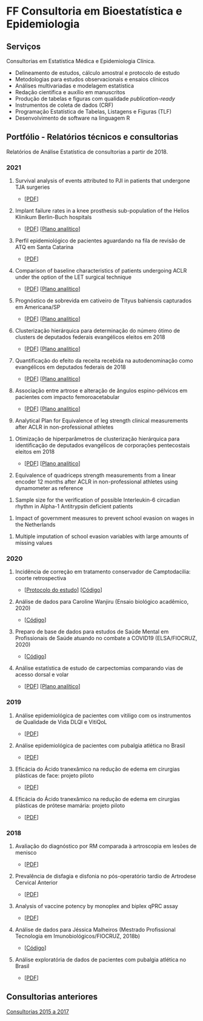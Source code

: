 # FF Consultoria em Bioestatística e Epidemiologia

## Serviços

Consultorias em Estatística Médica e Epidemiologia Clínica.

- Delineamento de estudos, cálculo amostral e protocolo de estudo
- Metodologias para estudos observacionais e ensaios clínicos
- Análises multivariadas e modelagem estatística
- Redação científica e auxílio em manuscritos
- Produção de tabelas e figuras com qualidade *publication-ready*
- Instrumentos de coleta de dados (CRF)
- Programação Estatística de Tabelas, Listagens e Figuras (TLF)
- Desenvolvimento de software na linguagem R

## Portfólio - Relatórios técnicos e consultorias

Relatórios de Análise Estatística de consultorias a partir de 2018.
<!-- Em algumas consultorias a interpretação dos resultados foi comunicada em reunião, sem a emissão de relatório formal. -->
<!-- Nesses casos, o link mostra apenas os resultados brutos (tabelas e figuras). -->

<!-- 1. title -->
<!--     - [[PDF][SAR-yyyy-NNN-pdf]] -->
<!--     [[Plano analítico][SAR-yyyy-NNN-sap]] -->

[sar-yyyy-NNN-sap]: https://docs.google.com/viewer?url=https://github.com/philsf-biostat/SAR-yyyy-NNN-XX/raw/main/report/SAP-yyyy-NNN-XX-v01.pdf
[sar-yyyy-NNN-pdf]: https://docs.google.com/viewer?url=https://github.com/philsf-biostat/SAR-yyyy-NNN-XX/raw/main/report/SAR-yyyy-NNN-XX-v01.pdf

### 2021

1. Survival analysis of events attributed to PJI in patients that undergone TJA surgeries
    - [[PDF][SAR-2021-001-pdf]]

1. Implant failure rates in a knee prosthesis sub-population of the Helios Klinikum Berlin-Buch hospitals
    - [[PDF][SAR-2021-002-pdf]]
	[[Plano analítico][SAR-2021-002-sap]]

1. Perfil epidemiológico de pacientes aguardando na fila de revisão de ATQ em Santa Catarina
   - [[PDF][SAR-2021-003-pdf]]

1. Comparison of baseline characteristics of patients undergoing ACLR under the option of the LET surgical technique
    - [[PDF][SAR-2021-004-pdf]]
    [[Plano analítico][SAR-2021-004-sap]]

1. Prognóstico de sobrevida em cativeiro de Tityus bahiensis capturados em Americana/SP
    - [[PDF][SAR-2021-008-pdf]]
    [[Plano analítico][SAR-2021-008-sap]]

1. Clusterização hierárquica para determinação do número ótimo de clusters de deputados federais evangélicos eleitos em 2018
    - [[PDF][SAR-2021-011-pdf]]
    [[Plano analítico][SAR-2021-011-sap]]

1. Quantificação do efeito da receita recebida na autodenominação como evangélicos em deputados federais de 2018
    - [[PDF][SAR-2021-012-pdf]]
    [[Plano analítico][SAR-2021-012-sap]]

1. Associação entre artrose e alteração de ângulos espino-pélvicos em pacientes com impacto femoroacetabular
    - [[PDF][SAR-2021-014-pdf]]
    [[Plano analítico][SAR-2021-014-sap]]

1. Analytical Plan for Equivalence of leg strength clinical measurements after ACLR in non-professional athletes
<!--     - [[PDF][SAR-2021-015-pdf]] -->
<!--     [[Plano analítico][SAR-2021-015-sap]] -->

1. Otimização de hiperparâmetros de clusterização hierárquica para identificação de deputados evangélicos de corporações pentecostais eleitos em 2018
    - [[PDF][SAR-2021-017-pdf]]
    [[Plano analítico][SAR-2021-017-sap]]

1. Equivalence of quadriceps strength measurements from a linear encoder 12 months after ACLR in non-professional athletes using dynamometer as reference
<!--     - [[PDF][SAR-2021-019-pdf]] -->
<!--     [[Plano analítico][SAR-2021-019-sap]] -->

1. Sample size for the verification of possible Interleukin-6 circadian rhythm in Alpha-1 Antitrypsin deficient patients
<!--     - [[PDF][SAR-2021-020-pdf]] -->
<!--     [[Plano analítico][SAR-2021-020-sap]] -->

1. Impact of government measures to prevent school evasion on wages in the Netherlands
<!--     - [[PDF][SAR-2021-021-pdf]] -->
<!--     [[Plano analítico][SAR-2021-021-sap]] -->

1. Multiple imputation of school evasion variables with large amounts of missing values
<!--     - [[PDF][SAR-2021-022-pdf]] -->
<!--     [[Plano analítico][SAR-2021-022-sap]] -->

<!-- 1. title -->
<!--     - [[PDF][SAR-2021-023-pdf]] -->
<!--     [[Plano analítico][SAR-2021-023-sap]] -->

<!-- 1. title -->
<!--     - [[PDF][SAR-2021-024-pdf]] -->
<!--     [[Plano analítico][SAR-2021-024-sap]] -->

<!-- 1. title -->
<!--     - [[PDF][SAR-2021-006-pdf]] -->
<!--     [[Plano analítico][SAR-2021-006-sap]] -->

<!-- 1. Incidence rates of scorpion accidents in Urban Planning Areas of Americana/SP in 1998-2018 -->
<!--     - [[PDF][SAR-2021-007-pdf]] -->
<!--     [[Plano analítico][SAR-2021-007-sap]] -->

<!-- 1. title -->
<!--     - [[PDF][SAR-2021-009-pdf]] -->
<!--     [[Plano analítico][SAR-2021-009-sap]] -->

<!-- 1. title -->
<!--     - [[PDF][SAR-2021-010-pdf]] -->
<!--     [[Plano analítico][SAR-2021-010-sap]] -->

<!-- 1. Eficácia da técnica anestésica de bloqueio quadrado lombar na redução da dor pós operatória em colecistectomias videolaparoscópicas -->
<!--     - [[PDF][SAR-2021-013-pdf]] -->
<!--     [[Plano analítico][SAR-2021-013-sap]] -->

<!-- 1. Concordância entre métodos de identificação de cepas de tuberculose resistentes a antibióticos -->
<!--     - [[PDF][SAR-2021-016-pdf]] -->
<!--     [[Plano analítico][SAR-2021-016-sap]] -->

### 2020

1. Incidência de correção em tratamento conservador de Camptodacilia: coorte retrospectiva
    - [[Protocolo do estudo][SAR-2020-004-PROT]]
    [[Código][SAR-2020-004-repo]]

1. Análise de dados para Caroline Wanjiru (Ensaio biológico acadêmico, 2020)
    - [[Código][SAR-2020-003-repo]]

1. Preparo de base de dados para estudos de Saúde Mental em Profissionais de Saúde atuando no combate a COVID19 (ELSA/FIOCRUZ, 2020)
    - [[Código][dataclean-SMPS-covid19]]

1. Análise estatística de estudo de carpectomias comparando vias de acesso dorsal e volar
    - [[PDF][SAR-2020-001-PDF]]
    [[Plano analítico][SAR-2020-001-SAP]]


### 2019

1. Análise epidemiológica de pacientes com vitiligo com os instrumentos de Qualidade de Vida DLQI e VitiQoL
    - [[PDF][SAR-2019-002-pdf]]

1. Análise epidemiológica de pacientes com pubalgia atlética no Brasil
    - [[PDF][SAR-2019-001-pdf]]

1. Eficácia do Ácido tranexâmico na redução de edema em cirurgias plásticas de face: projeto piloto
    - [[PDF][SAR-2019-003-pdf]]

1. Eficácia do Ácido tranexâmico na redução de edema em cirurgias plásticas de prótese mamária: projeto piloto
    - [[PDF][SAR-2019-004-pdf]]


### 2018

1. Avaliação do diagnóstico por RM comparada à artroscopia em lesões de menisco
    - [[PDF][SAR-2018-001-PDF]]

1. Prevalência de disfagia e disfonia no pós-operatório tardio de Artrodese Cervical Anterior
    - [[PDF][SAR-2018-004-PDF]]

1. Analysis of vaccine potency by monoplex and biplex qPRC assay
      - [[PDF][SAR-2018-005-PDF]]

1. Análise de dados para Jéssica Malheiros (Mestrado Profissional Tecnologia em Imunobiológicos/FIOCRUZ, 2018b)
    - [[Código][SAR-2018-006-repo]]

1. Análise exploratória de dados de pacientes com pubalgia atlética no Brasil
      - [[PDF][SAR-2018-003-PDF]]

## Consultorias anteriores

[Consultorias 2015 a 2017](Anteriores.md)

<!-- --- -->

[SAR-2021-001-md]: https://github.com/philsf-biostat/analise_dados_LT_2021/blob/master/report/analise_dados_LT_2021-v01.md
[SAR-2021-001-pdf]: https://docs.google.com/viewer?url=https://github.com/philsf-biostat/SAR-2021-001-LT/raw/master/report/SAR-2021-001-LT-v01.pdf

[SAR-2021-002-md]: https://github.com/philsf-biostat/analise_dados_JF_2021/blob/main/report/analise_dados_JF_2021-v02.md
[SAR-2021-002-sap]: https://docs.google.com/viewer?url=https://github.com/philsf-biostat/SAR-2021-002-JF/raw/main/report/SAP-2021-002-JF-v01.pdf
[SAR-2021-002-pdf]: https://docs.google.com/viewer?url=https://github.com/philsf-biostat/SAR-2021-002-JF/raw/main/report/SAR-2021-002-JF-v02.pdf

[sar-2021-003-md]: https://github.com/philsf-biostat/SAR-2021-003-FP/blob/main/report/SAR-2021-003-FP-v01.md
[sar-2021-003-pdf]: https://docs.google.com/viewer?url=https://github.com/philsf-biostat/SAR-2021-003-FP/raw/main/report/SAR-2021-003-FP-v01.pdf

[sar-2021-004-md]: https://github.com/philsf-biostat/SAR-2021-004-TV/blob/main/report/SAR-2021-004-TV-v02.md
[sar-2021-004-sap]: https://docs.google.com/viewer?url=https://github.com/philsf-biostat/SAR-2021-004-TV/raw/main/report/SAP-2021-004-TV-v02.pdf
[sar-2021-004-pdf]: https://docs.google.com/viewer?url=https://github.com/philsf-biostat/SAR-2021-004-TV/raw/main/report/SAR-2021-004-TV-v02.pdf

[sar-2021-006-sap]: https://docs.google.com/viewer?url=https://github.com/philsf-biostat/SAR-2021-006-MC/raw/main/report/SAP-2021-006-MC-v01.pdf
[sar-2021-006-pdf]: https://docs.google.com/viewer?url=https://github.com/philsf-biostat/SAR-2021-006-MC/raw/main/report/SAR-2021-006-MC-v01.pdf

[sar-2021-007-sap]: https://docs.google.com/viewer?url=https://github.com/philsf-biostat/SAR-2021-007-JB/raw/main/report/SAP-2021-007-JB-v01.pdf
[sar-2021-007-pdf]: https://docs.google.com/viewer?url=https://github.com/philsf-biostat/SAR-2021-007-JB/raw/main/report/SAR-2021-007-JB-v01.pdf

[sar-2021-008-sap]: https://docs.google.com/viewer?url=https://github.com/philsf-biostat/SAR-2021-008-JB/raw/main/report/SAP-2021-008-JB-v01.pdf
[sar-2021-008-pdf]: https://docs.google.com/viewer?url=https://github.com/philsf-biostat/SAR-2021-008-JB/raw/main/report/SAR-2021-008-JB-v01.pdf

[sar-2021-009-sap]: https://docs.google.com/viewer?url=https://github.com/philsf-biostat/SAR-2021-009-JB/raw/main/report/SAP-2021-009-JB-v01.pdf
[sar-2021-009-pdf]: https://docs.google.com/viewer?url=https://github.com/philsf-biostat/SAR-2021-009-JB/raw/main/report/SAR-2021-009-JB-v01.pdf

[sar-2021-010-sap]: https://docs.google.com/viewer?url=https://github.com/philsf-biostat/SAR-2021-010-JB/raw/main/report/SAP-2021-010-JB-v01.pdf
[sar-2021-010-pdf]: https://docs.google.com/viewer?url=https://github.com/philsf-biostat/SAR-2021-010-JB/raw/main/report/SAR-2021-010-JB-v01.pdf

[sar-2021-011-sap]: https://docs.google.com/viewer?url=https://github.com/philsf-biostat/SAR-2021-011-JG/raw/main/report/SAP-2021-011-JG-v01.pdf
[sar-2021-011-pdf]: https://docs.google.com/viewer?url=https://github.com/philsf-biostat/SAR-2021-011-JG/raw/main/report/SAR-2021-011-JG-v01.pdf

[sar-2021-012-sap]: https://docs.google.com/viewer?url=https://github.com/philsf-biostat/SAR-2021-012-JG/raw/main/report/SAP-2021-012-JG-v01.pdf
[sar-2021-012-pdf]: https://docs.google.com/viewer?url=https://github.com/philsf-biostat/SAR-2021-012-JG/raw/main/report/SAR-2021-012-JG-v01.pdf

[sar-2021-013-sap]: https://docs.google.com/viewer?url=https://github.com/philsf-biostat/SAR-2021-013-VB/raw/main/report/SAP-2021-013-VB-v01.pdf
[sar-2021-013-pdf]: https://docs.google.com/viewer?url=https://github.com/philsf-biostat/SAR-2021-013-VB/raw/main/report/SAR-2021-013-VB-v01.pdf

[sar-2021-014-sap]: https://docs.google.com/viewer?url=https://github.com/philsf-biostat/SAR-2021-014-FP/raw/main/report/SAP-2021-014-FP-v01.pdf
[sar-2021-014-pdf]: https://docs.google.com/viewer?url=https://github.com/philsf-biostat/SAR-2021-014-FP/raw/main/report/SAR-2021-014-FP-v02.pdf

[sar-2021-015-sap]: https://docs.google.com/viewer?url=https://github.com/philsf-biostat/SAR-2021-015-LJ/raw/main/report/SAP-2021-015-LJ-v02.pdf
[sar-2021-015-pdf]: https://docs.google.com/viewer?url=https://github.com/philsf-biostat/SAR-2021-015-LJ/raw/main/report/SAR-2021-015-LJ-v01.pdf

[sar-2021-016-sap]: https://docs.google.com/viewer?url=https://github.com/philsf-biostat/SAR-2021-016-MCL/raw/main/report/SAP-2021-016-MCL-v01.pdf
[sar-2021-016-pdf]: https://docs.google.com/viewer?url=https://github.com/philsf-biostat/SAR-2021-016-MCL/raw/main/report/SAR-2021-016-MCL-v01.pdf

[sar-2021-017-sap]: https://docs.google.com/viewer?url=https://github.com/philsf-biostat/SAR-2021-017-JG/raw/main/report/SAP-2021-017-JG-v01.pdf
[sar-2021-017-pdf]: https://docs.google.com/viewer?url=https://github.com/philsf-biostat/SAR-2021-017-JG/raw/main/report/SAR-2021-017-JG-v01.pdf

[sar-2021-019-sap]: https://docs.google.com/viewer?url=https://github.com/philsf-biostat/SAR-2021-019-LJ/raw/main/report/SAP-2021-019-LJ-v01.pdf
[sar-2021-019-pdf]: https://docs.google.com/viewer?url=https://github.com/philsf-biostat/SAR-2021-019-LJ/raw/main/report/SAR-2021-019-LJ-v02.pdf

[sar-2021-020-sap]: https://docs.google.com/viewer?url=https://github.com/philsf-biostat/SAR-2021-020-LH/raw/main/report/SAP-2021-020-LH-v01.pdf
[sar-2021-020-pdf]: https://docs.google.com/viewer?url=https://github.com/philsf-biostat/SAR-2021-020-LH/raw/main/report/SAR-2021-020-LH-v01.pdf

[sar-2021-021-sap]: https://docs.google.com/viewer?url=https://github.com/philsf-biostat/SAR-2021-021-BN/raw/main/report/SAP-2021-021-BN-v01.pdf
[sar-2021-021-pdf]: https://docs.google.com/viewer?url=https://github.com/philsf-biostat/SAR-2021-021-BN/raw/main/report/SAR-2021-021-BN-v01.pdf

[sar-2021-022-sap]: https://docs.google.com/viewer?url=https://github.com/philsf-biostat/SAR-2021-022-BN/raw/main/report/SAP-2021-022-BN-v01.pdf
[sar-2021-022-pdf]: https://docs.google.com/viewer?url=https://github.com/philsf-biostat/SAR-2021-022-BN/raw/main/report/SAR-2021-022-BN-v01.pdf

[sar-2021-023-sap]: https://docs.google.com/viewer?url=https://github.com/philsf-biostat/SAR-2021-023-LP/raw/main/report/SAP-2021-023-LP-v01.pdf
[sar-2021-023-pdf]: https://docs.google.com/viewer?url=https://github.com/philsf-biostat/SAR-2021-023-LP/raw/main/report/SAR-2021-023-LP-v01.pdf

[sar-2021-024-sap]: https://docs.google.com/viewer?url=https://github.com/philsf-biostat/SAR-2021-024-DS/raw/main/report/SAP-2021-024-DS-v01.pdf
[sar-2021-024-pdf]: https://docs.google.com/viewer?url=https://github.com/philsf-biostat/SAR-2021-024-DS/raw/main/report/SAR-2021-024-DS-v01.pdf

[sar-2020-001-md]: https://github.com/philsf-biostat/SAR-2020-001-DM/blob/master/report/SAR-2020-001-DM-v01.md
[sar-2020-001-sap]: https://docs.google.com/viewer?url=https://github.com/philsf-biostat/SAR-2020-001-DM/raw/master/report/SAP-2020-001-DM-v01.pdf
[sar-2020-001-pdf]: https://docs.google.com/viewer?url=https://github.com/philsf-biostat/SAR-2020-001-DM/raw/master/report/SAR-2020-001-DM-v01.pdf

[dataclean-smps-covid19]: https://github.com/philsf/dataclean-SMPS-covid19

[sar-2020-003-repo]: https://github.com/philsf-biostat/analise_dados_CW_2020

[sar-2020-004-prot]: https://docs.google.com/document/d/1zP3gHyTGvFkuKGh59t9Mqt87xMId9_UE/export?format=pdf
[sar-2020-004-repo]: https://github.com/philsf-biostat/analise_dados_MC_2020

[sar-2019-001-md]: https://github.com/philsf-biostat/SAR-2019-001-RG/blob/master/report/analise_dados_RG_2019-v01.md
[sar-2019-001-pdf]: https://docs.google.com/viewer?url=https://github.com/philsf-biostat/SAR-2019-001-RG/raw/master/report/SAR-2019-001-RG-v01.pdf

[sar-2019-002-md]: https://github.com/philsf-biostat/SAR-2019-002-FC/blob/master/report/SAR-2019-002-FC-v01.md
[sar-2019-002-pdf]: https://docs.google.com/viewer?url=https://github.com/philsf-biostat/SAR-2019-002-FC/raw/master/report/SAR-2019-002-FC-v01.pdf

[sar-2019-003-md]: https://github.com/philsf-biostat/analise_dados_VL_2019a/blob/master/report/analise_dados_VL_2019a-v01.md
[sar-2019-003-pdf]: https://docs.google.com/viewer?url=https://github.com/philsf-biostat/SAR-2019-003-VL/raw/master/report/SAR-2019-003-VL-v01.pdf

[sar-2019-004-md]: https://github.com/philsf-biostat/analise_dados_VL_2019b/blob/master/report/analise_dados_VL_2019b-v01.md
[sar-2019-004-pdf]: https://docs.google.com/viewer?url=https://github.com/philsf-biostat/SAR-2019-004-VL/raw/master/report/SAR-2019-004-VL-v01.pdf

[sar-2018-001-md]: https://github.com/philsf-biostat/SAR-2018-001-AL/blob/master/report/SAR-2018-001-AL-v01.md
[sar-2018-001-pdf]: https://docs.google.com/viewer?url=https://github.com/philsf-biostat/SAR-2018-001-AL/raw/master/report/SAR-2018-001-AL-v01.pdf

[sar-2018-002-repo]: https://github.com/philsf-biostat/SAR-2018-002-RC

[sar-2018-003-md]: https://github.com/philsf-biostat/SAR-2018-003-RG/blob/master/report/analise_dados_RG_2018-v01.md
[sar-2018-003-pdf]: https://docs.google.com/viewer?url=https://github.com/philsf-biostat/SAR-2018-003-RG/raw/master/report/SAR-2018-003-RG-v01.pdf

[sar-2018-004-md]: https://github.com/philsf-biostat/analise_dados_FC_2018a/blob/master/report/analise_dados_FC_2018a-v01.md
[sar-2018-004-pdf]: https://docs.google.com/viewer?url=https://github.com/philsf-biostat/analise_dados_FC_2018a/raw/master/report/analise_dados_FC_2018a-v01.pdf

[sar-2018-005-md]: https://github.com/philsf-biostat/analise_dados_JM_2018a/blob/master/report/analise_dados_JM_2018a-v01.md
[sar-2018-005-pdf]: https://docs.google.com/viewer?url=https://github.com/philsf-biostat/analise_dados_JM_2018a/raw/master/report/analise_dados_JM_2018a-v01.pdf

[sar-2018-006-repo]: https://github.com/philsf-biostat/analise_dados_JM_2018b
